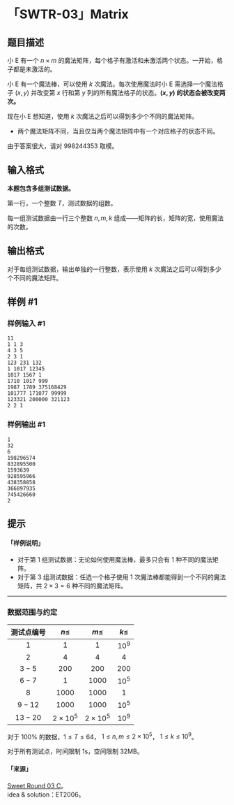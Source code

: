 # 「SWTR-03」Matrix

## 题目描述

小 E 有一个 $n \times m$ 的魔法矩阵，每个格子有激活和未激活两个状态。一开始，格子都是未激活的。

小 E 有一个魔法棒，可以使用 $k$ 次魔法。每次使用魔法时小 $\mathrm{E}$ 需选择一个魔法格子 $(x,y)$ 并改变第 $x$ 行和第 $y$ 列的所有魔法格子的状态。**$(x,y)$ 的状态会被改变两次。**

现在小 E 想知道，使用 $k$ 次魔法之后可以得到多少个不同的魔法矩阵。

- 两个魔法矩阵不同，当且仅当两个魔法矩阵中有一个对应格子的状态不同。

由于答案很大，请对 $998244353$ 取模。

## 输入格式

**本题包含多组测试数据。**

第一行，一个整数 $T$，测试数据的组数。

每一组测试数据由一行三个整数 $n,m,k$ 组成——矩阵的长，矩阵的宽，使用魔法的次数。

## 输出格式

对于每组测试数据，输出单独的一行整数，表示使用 $k$ 次魔法之后可以得到多少个不同的魔法矩阵。

## 样例 #1

### 样例输入 #1
```
11
1 1 3
4 3 5
2 3 1
123 231 132
1 1017 12345
1017 1567 1
1710 1017 999
1987 1789 375168429
101777 171077 99999
123321 200000 321123
2 2 1
```

### 样例输出 #1

```
1
32
6
198296574
832895500
1593639
928595966
438358858
366897935
745426660
2
```

## 提示

#### 「样例说明」

- 对于第 1 组测试数据：无论如何使用魔法棒，最多只会有 1 种不同的魔法矩阵。 
- 对于第 3 组测试数据：任选一个格子使用 1 次魔法棒都能得到一个不同的魔法矩阵，共 $2\times 3=6$ 种不同的魔法矩阵。

---

### 数据范围与约定

测试点编号 | $n\leq$ | $m\leq$ | $k\leq$
:-: | :-: | :-: | :-:
$1$ | $1$ | $1$ | $10^9$
$2$ | $4$ | $4$ | $4$
$3-5$ | $200$ | $200$ | $200$
$6-7$ | $1$ | $1000$ | $10^5$
$8$ | $1000$ | $1000$ | $1$
$9-12$ | $1000$ | $1000$ | $10^5$
$13-20$ | $2\times 10^5$ | $2\times 10^5$ | $10^9$

对于 $100\%$ 的数据，$1 \leq T \leq 64$，$\ 1 \leq n,m \leq 2\times 10^5$，$\ 1 \leq k \leq 10^9$。

对于所有测试点，时间限制 1s，空间限制 32MB。

#### 「来源」

[Sweet Round 03 C](https://www.luogu.com.cn/contest/24755)。  
idea & solution：ET2006。
